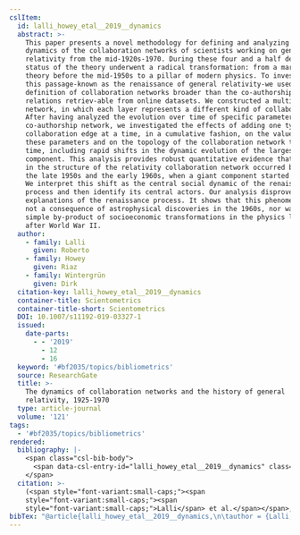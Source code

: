```yaml
---
cslItem:
  id: lalli_howey_etal__2019__dynamics
  abstract: >-
    This paper presents a novel methodology for defining and analyzing the
    dynamics of the collaboration networks of scientists working on general
    relativity from the mid-1920s-1970. During these four and a half decades the
    status of the theory underwent a radical transformation: from a marginal
    theory before the mid-1950s to a pillar of modern physics. To investigate
    this passage-known as the renaissance of general relativity-we used a
    definition of collaboration networks broader than the co-authorship
    relations retriev-able from online datasets. We constructed a multilayer
    network, in which each layer represents a different kind of collaboration.
    After having analyzed the evolution over time of specific parameters of the
    co-authorship network, we investigated the effects of adding one type of
    collaboration edge at a time, in a cumulative fashion, on the values of
    these parameters and on the topology of the collaboration network through
    time, including rapid shifts in the dynamic evolution of the largest
    component. This analysis provides robust quantitative evidence that a shift
    in the structure of the relativity collaboration network occurred between
    the late 1950s and the early 1960s, when a giant component started forming.
    We interpret this shift as the central social dynamic of the renaissance
    process and then identify its central actors. Our analysis disproves common
    explanations of the renaissance process. It shows that this phenomenon was
    not a consequence of astrophysical discoveries in the 1960s, nor was it a
    simple by-product of socioeconomic transformations in the physics landscape
    after World War II.
  author:
    - family: Lalli
      given: Roberto
    - family: Howey
      given: Riaz
    - family: Wintergrün
      given: Dirk
  citation-key: lalli_howey_etal__2019__dynamics
  container-title: Scientometrics
  container-title-short: Scientometrics
  DOI: 10.1007/s11192-019-03327-1
  issued:
    date-parts:
      - - '2019'
        - 12
        - 16
  keyword: '#bf2035/topics/bibliometrics'
  source: ResearchGate
  title: >-
    The dynamics of collaboration networks and the history of general
    relativity, 1925-1970
  type: article-journal
  volume: '121'
tags:
  - '#bf2035/topics/bibliometrics'
rendered:
  bibliography: |-
    <span class="csl-bib-body">
      <span data-csl-entry-id="lalli_howey_etal__2019__dynamics" class="csl-entry"><span class='author-bib'>Lalli, Howey, R., &#38; Wintergrün, D.</span>. <span class='date-bib'>(2019)</span>. <span class='title'><b>The dynamics of collaboration networks and the history of general relativity, 1925-1970</b></span>. <i>Scientometrics</i>, <i>121</i>. <span class='URL'><a href='https://doi.org/10.1007/s11192-019-03327-1'>LINK</a></span></span>
    </span>
  citation: >-
    (<span style="font-variant:small-caps;"><span
    style="font-variant:small-caps;"><span
    style="font-variant:small-caps;">Lalli</span> et al.</span></span>, 2019)
bibTex: "@article{lalli_howey_etal__2019__dynamics,\n\tauthor = {Lalli, Roberto and Howey, Riaz and Wintergr{\\\" u}n, Dirk},\n\tjournal = {Scientometrics},\n\tdoi = {10.1007/s11192-019-03327-1},\n\tyear = {2019},\n\tmonth = {dec 16},\n\ttitle = {The dynamics of collaboration networks and the history of general relativity, 1925-1970},\n\tvolume = {121},\n}\n\n"
---
```

